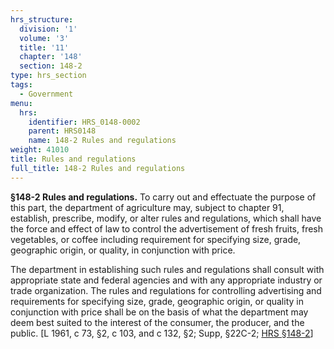 ```yaml
---
hrs_structure:
  division: '1'
  volume: '3'
  title: '11'
  chapter: '148'
  section: 148-2
type: hrs_section
tags:
  - Government
menu:
  hrs:
    identifier: HRS_0148-0002
    parent: HRS0148
    name: 148-2 Rules and regulations
weight: 41010
title: Rules and regulations
full_title: 148-2 Rules and regulations
---
```

**§148-2 Rules and regulations.** To carry out and effectuate the purpose of this part, the department of agriculture may, subject to chapter 91, establish, prescribe, modify, or alter rules and regulations, which shall have the force and effect of law to control the advertisement of fresh fruits, fresh vegetables, or coffee including requirement for specifying size, grade, geographic origin, or quality, in conjunction with price.

The department in establishing such rules and regulations shall consult with appropriate state and federal agencies and with any appropriate industry or trade organization. The rules and regulations for controlling advertising and requirements for specifying size, grade, geographic origin, or quality in conjunction with price shall be on the basis of what the department may deem best suited to the interest of the consumer, the producer, and the public. [L 1961, c 73, §2, c 103, and c 132, §2; Supp, §22C-2; [HRS §148-2](/title-11/chapter-148/section-148-2/)]
